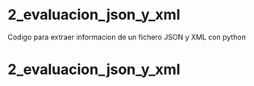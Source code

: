 # 2_evaluacion_json_y_xml
Codigo para extraer informacion de un fichero JSON y XML con python
# 2_evaluacion_json_y_xml
